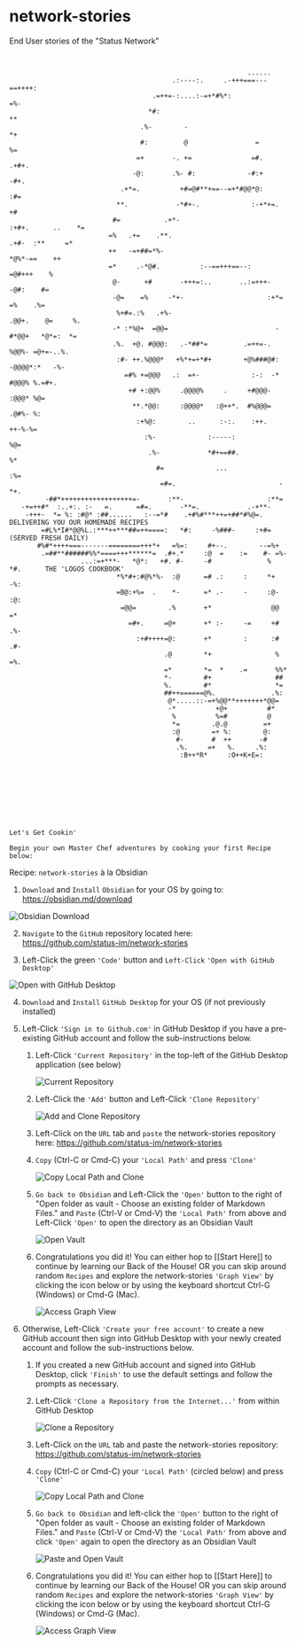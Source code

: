 # network-stories
End User stories of the "Status Network"

```
                                                                                          
                                                                                          
                                                            ......                        
                                         .:----:.     .-+++===---==++++:                  
                                    .=++=-:....:-=+*#%*:               =%-                
                                   *#:                                   **               
                                 .%-        -                             *+              
                                 #:         @                 =            %=             
                                =+       -. +=               =#.           .+#+.          
                               -@:       .%- #:             -#:+              -#+.        
                            .+*=.          +#=@#**+==--=+*#@@*@:                :#=       
                           **.            -*#+-.             :-+*+=.              +#      
                          #=           .+*-                       :+#+.      ..    *=     
                         =%   .+=    .**.                            .+#-  :**     =*     
                         ++   -=+##=*%-                                 *@%*-==    ++     
                         =*     .-*@#.          :--==+++==--:            =@#+++    %      
                          @-      +#       -+++=:..       ..:=+++-        -@#:    #=      
                          -@=    =%     -*+-                     :+*=      =%    .%=      
                           %+#=.:%   .+%-                          .@@+.    @=     %.     
                          -* :*%@+  =@@=                           -#*@@+   *@*=:  *=     
                          .%.  +@. #@@@:   .-*##*=         .=++=-.    %@@%- =@+=-..%.     
                           :#- ++.%@@@*   +%*+=+*#+        +@%###@#:  -@@@@*:*   -%-      
                             =#% +=@@@   .:  =+-             :-:  -*   #@@@% %.=#+.       
                              +# +:@@%     .@@@@%     .     +#@@@-     :@@@* %@=          
                               **.*@@:     :@@@@*   :@++*.  #%@@@=     .@#%- %:           
                                :+%@:        ..      :-:.    :++.      ++-%-%=            
                                  :%-             :-----:                %@=              
                                   .%-            *#+==##.              %*                
                                     #=             ...               :%=                 
                                      =#=.                          -*+.     
         -##*++++++++++++++++++=-       :**-                     :**=              
   -+=++#*  :..+:. :-   =.      =#=.       -**=.            .-+**-                                  
    -+++-  *= %: :#@* :##......   :--=*#    .+#%#***++=+##*#%@=.       DELIVERING YOU OUR HOMEMADE RECIPES                        
        =#L%*I#*@@%L.:***++***##=++====:   *#:     -%###-     :+#=           (SERVED FRESH DAILY) 
       #%#*++++===-------========+++*+   =%=:     #+--.        --=%+                      
        .=##**######%%*====+++******=  .#+.*     :@  =    :=    #- =%-                    
                  ...:=+***-   *@*:   +#. #-     -#              %   *#.      THE 'LOGOS COOKBOOK'           
                           *%*#+:#@%*%-  :@      =# .:     :     *+   -%:                 
                           =B@:+%=  .    *-      =* .-     -     :@-   :@:                
                            =@@=        .%       +*               @@    =*                
                              =#+.     =@+       +* :-     -=     +#   .%-                
                                :+#++++=@:       +*        :      :#  .#-                 
                                       .@        *+                % =%.                  
                                       =*        *=  *    .=       %%*                    
                                       *-        #+                ##                     
                                       %.        #*                *=                     
                                       ##++======@%.              .%:                     
                                        @*.....::-=+%@@**+++++++*@@=                      
                                        -*          +@+          #*                       
                                         %          %=#          @                        
                                         *=        .@.@         =+                        
                                         :@        =+ %:        @:                        
                                          #-       #  ++       -#                         
                                          .%.     =+   %.     .%:                         
                                           :B++*R*     :O++K+E=:                          
                                                                                          
                                                                                          
                                                                                          
                                                                                          
                                                                                          
                                                                                          
                                                                                          
                                                                                          

Let's Get Cookin'

Begin your own Master Chef adventures by cooking your first Recipe below:

```

Recipe: `network-stories`  à la Obsidian

1. `Download` and `Install` `Obsidian` for your OS by going to: https://obsidian.md/download
   
![Obsidian Download](https://github.com/status-im/network-stories/blob/master/pages/assets/Pasted%20image%2020220513173510.png)

2. `Navigate` to the `GitHub` repository located here: https://github.com/status-im/network-stories
   
3. Left-Click the green `'Code'` button and `Left-Click` `'Open with GitHub Desktop'`
   
![Open with GitHub Desktop](https://github.com/status-im/network-stories/blob/master/pages/assets/Pasted%20image%2020220513173743.png)

4. `Download` and `Install` `GitHub Desktop` for your OS (if not previously installed)

5. Left-Click `'Sign in to Github.com'` in GitHub Desktop if you have a pre-existing GitHub account and follow the sub-instructions below.
   
	1. Left-Click `'Current Repository'` in the top-left of the GitHub Desktop application (see below)

	   ![Current Repository](https://github.com/status-im/network-stories/blob/master/pages/assets/Pasted%20image%2020220513181831.png)
		   
	2. Left-Click the `'Add'` button and Left-Click `'Clone Repository'` 

	   ![Add and Clone Repository](https://github.com/status-im/network-stories/blob/master/pages/assets/Pasted%20image%2020220513181928.png)
		   
	3. Left-Click on the `URL` tab and `paste` the network-stories repository here: https://github.com/status-im/network-stories
		
	4. `Copy` (Ctrl-C or Cmd-C) your `'Local Path'` and press `'Clone'`
	   
	   ![Copy Local Path and Clone](https://github.com/status-im/network-stories/blob/master/pages/assets/Pasted%20image%2020220513180840.png)
	   
	5. `Go back to Obsidian` and Left-Click the `'Open'` button to the right of "Open folder as vault - Choose an existing folder of Markdown Files." and `Paste` (Ctrl-V or Cmd-V) the `'Local Path'` from above and Left-Click `'Open'` to open the directory as an Obsidian Vault
	   
	   ![Open Vault](https://github.com/status-im/network-stories/blob/master/pages/assets/Pasted%20image%2020220513181031.png)
				
	6. Congratulations you did it! You can either hop to [[Start Here]] to continue by learning our Back of the House!
	      OR you can skip around random `Recipes` and explore the network-stories `'Graph View'` by clicking the icon below or by using the keyboard shortcut Ctrl-G (Windows) or Cmd-G (Mac).
		   
	   ![Access Graph View](https://github.com/status-im/network-stories/blob/master/pages/assets/Pasted%20image%2020220513182600.png)
		   
1. Otherwise, Left-Click `'Create your free account'` to create a new GitHub account then sign into GitHub Desktop with your newly created account and follow the sub-instructions below.
	1. If you created a new GitHub account and signed into GitHub Desktop, click `'Finish'` to use the default settings and follow the prompts as necessary.
	   
	2. Left-Click `'Clone a Repository from the Internet...'` from within GitHub Desktop
	   
	   ![Clone a Repository](https://github.com/status-im/network-stories/blob/master/pages/assets/Pasted%20image%2020220513175923.png)
	    
	3. Left-Click on the `URL` tab and paste the network-stories repository: https://github.com/status-im/network-stories
	   
	4. `Copy` (Ctrl-C or Cmd-C) your `'Local Path'` (circled below) and press `'Clone'`
			
		![Copy Local Path and Clone](https://github.com/status-im/network-stories/blob/master/pages/assets/Pasted%20image%2020220513180840.png)
			
	5. `Go back to Obsidian` and left-click the `'Open'` button to the right of "Open folder as vault - Choose an existing folder of Markdown Files." and `Paste` (Ctrl-V or Cmd-V) the `'Local Path'` from above and click `'Open'` again to open the directory as an Obsidian Vault
				
		![Paste and Open Vault](https://github.com/status-im/network-stories/blob/master/pages/assets/Pasted%20image%2020220513181031.png)
				
	6. Congratulations you did it! You can either hop to [[Start Here]] to continue by learning our Back of the House!
	      OR you can skip around random `Recipes` and explore the network-stories `'Graph View'` by clicking the icon below or by using the keyboard shortcut Ctrl-G (Windows) or Cmd-G (Mac).
		   
	   ![Access Graph View](https://github.com/status-im/network-stories/blob/master/pages/assets/Pasted%20image%2020220513182600.png)
		   